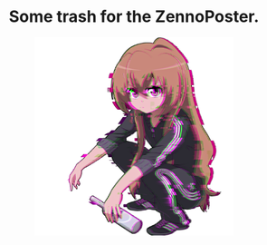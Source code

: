 <h1 align="center"> Some trash for the ZennoPoster. </h1>
<p align="center">
  <img src="logo.png" width="350px" />
</p>

